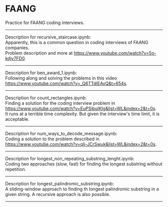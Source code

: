 # FAANG
Practice for FAANG coding interviews.  

-------------------------------------------------------------------------------------------------------------------------

Description for recursive_staircase.ipynb:  
Apparently, this is a common question in coding interviews of FAANG companies.  
Problem description and more at https://www.youtube.com/watch?v=5o-kdjv7FD0.

-------------------------------------------------------------------------------------------------------------------------

Description for ben_award_1.ipynb:    
Following along and solving the problems in this video https://www.youtube.com/watch?v=_Q6TTdIEAvQ&t=654s.

-------------------------------------------------------------------------------------------------------------------------

Description for count_rectangles.ipynb:  
Finding a solution for the coding interview problem in https://www.youtube.com/watch?v=EuPSibuIKIg&list=WL&index=2&t=0s.  
It runs at a terrible time complexity. But given the interview's time limit, it is acceptable.

-------------------------------------------------------------------------------------------------------------------------

Description for num_ways_to_decode_message.ipynb:  
Coding a solution to the problem described in https://www.youtube.com/watch?v=qli-JCrSwuk&list=WL&index=2&t=0s.

-------------------------------------------------------------------------------------------------------------------------

Description for longest_non_repeating_substring_lenght.ipynb:  
Coding two approaches (slow, fast) for finding the longest substring without repetition.

-------------------------------------------------------------------------------------------------------------------------

Description for longest_palindromic_substring.ipynb:  
A sliding-window approach to finding th longest palindromic substring in a given string. A recursive approach is also possible.

-------------------------------------------------------------------------------------------------------------------------
